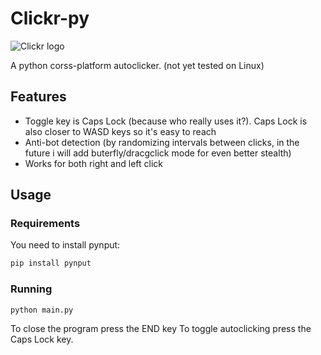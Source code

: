 # Clickr-py

![Clickr logo](https://github.com/mircea007/clickr/blob/main/img/logo.png?raw=true)

A python corss-platform autoclicker. (not yet tested on Linux)

## Features

* Toggle key is Caps Lock (because who really uses it?). Caps Lock is also closer to WASD keys so it's easy to reach
* Anti-bot detection (by randomizing intervals between clicks, in the future i will add buterfly/dracgclick mode for even better stealth)
* Works for both right and left click

## Usage

### Requirements

You need to install pynput:
```bash
pip install pynput
```

### Running

```
python main.py
```

To close the program press the END key
To toggle autoclicking press the Caps Lock key.

